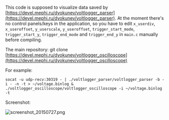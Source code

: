 This code is supposed to visualize data saved by [https://devel.mephi.ru/dyokunev/voltlogger_parser](https://devel.mephi.ru/dyokunev/voltlogger_parser). At the moment there's no control panels/keys in the application, so you have to edit `x_userdiv`, `x_useroffset`, `y_userscale`, `y_useroffset`, `trigger_start_mode`, `trigger_start_y`, `trigger_end_mode` and `trigger_end_y` in `main.c` manually before compiling.

The main repository: git clone [https://devel.mephi.ru/dyokunev/voltlogger_oscilloscope](https://devel.mephi.ru/dyokunev/voltlogger_oscilloscope)

For example:

    socat -u udp-recv:30319 - | ./voltlogger_parser/voltlogger_parser -b -i - -n -t > ~/voltage.binlog &
    ./voltlogger_oscilloscope/voltlogger_oscilloscope -i ~/voltage.binlog -t

Screenshot:

![screenshot_20150727.png](https://devel.mephi.ru/dyokunev/voltlogger_oscilloscope/raw/master/doc/screenshot_20150727.png)

